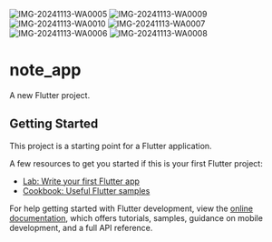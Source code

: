 ![IMG-20241113-WA0005](https://github.com/user-attachments/assets/e7ddd7c0-9cc0-43e3-97ad-4fc4c837fabe)
![IMG-20241113-WA0009](https://github.com/user-attachments/assets/557fce24-bb3a-4fff-a7d6-c64acd1cc930)
![IMG-20241113-WA0010](https://github.com/user-attachments/assets/2df387ac-26b3-48ff-bf4d-200fd52b9aa2)
![IMG-20241113-WA0007](https://github.com/user-attachments/assets/e1ab7f6e-3815-4a66-aefe-9a7e468a5ed9)
![IMG-20241113-WA0006](https://github.com/user-attachments/assets/c690dc6d-707e-4aa6-b655-ff3123fd85c7)
![IMG-20241113-WA0008](https://github.com/user-attachments/assets/2bc8538c-42c5-487e-b485-86a000126daa)

# note_app

A new Flutter project.

## Getting Started

This project is a starting point for a Flutter application.

A few resources to get you started if this is your first Flutter project:

- [Lab: Write your first Flutter app](https://docs.flutter.dev/get-started/codelab)
- [Cookbook: Useful Flutter samples](https://docs.flutter.dev/cookbook)

For help getting started with Flutter development, view the
[online documentation](https://docs.flutter.dev/), which offers tutorials,
samples, guidance on mobile development, and a full API reference.
